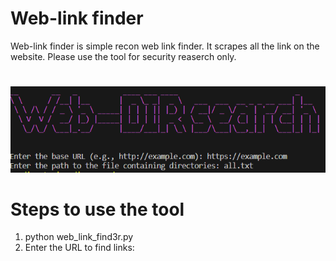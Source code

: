 # Web-link finder
Web-link finder is simple recon web link finder. It scrapes all the link on the website.  Please use the tool for security reaserch only.
#
![web-link finder logo](https://raw.githubusercontent.com/OFD5/Web-DIR-Search/main/Web-Dir%20search.png)
# Steps to use the tool 
1. python web_link_find3r.py
2. Enter the URL to find links: 

#
